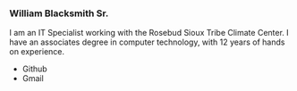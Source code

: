### William Blacksmith Sr.
 I am an IT Specialist working with the Rosebud Sioux Tribe Climate Center. I have an associates degree in computer technology, with 12 years of hands on experience.


 * Github
 * Gmail

